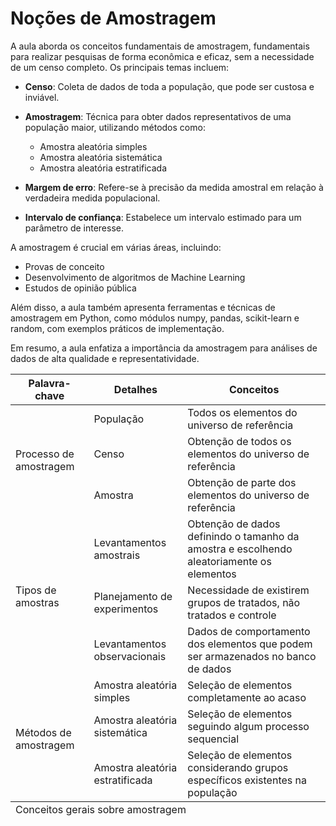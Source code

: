 # Noções de Amostragem

A aula aborda os conceitos fundamentais de amostragem, fundamentais para realizar pesquisas de forma econômica e eficaz, sem a necessidade de um censo completo. Os principais temas incluem:

- **Censo**: Coleta de dados de toda a população, que pode ser custosa e inviável.
- **Amostragem**: Técnica para obter dados representativos de uma população maior, utilizando métodos como:
  - Amostra aleatória simples
  - Amostra aleatória sistemática
  - Amostra aleatória estratificada

- **Margem de erro**: Refere-se à precisão da medida amostral em relação à verdadeira medida populacional.
- **Intervalo de confiança**: Estabelece um intervalo estimado para um parâmetro de interesse.

A amostragem é crucial em várias áreas, incluindo:
- Provas de conceito
- Desenvolvimento de algoritmos de Machine Learning
- Estudos de opinião pública

Além disso, a aula também apresenta ferramentas e técnicas de amostragem em Python, como módulos numpy, pandas, scikit-learn e random, com exemplos práticos de implementação.

Em resumo, a aula enfatiza a importância da amostragem para análises de dados de alta qualidade e representatividade.



<div class="on-table-responsive">
        <table class="on-table on-table-primary">
          <thead>
            <tr>
              <th>Palavra-chave</th>
              <th>Detalhes</th>
              <th>Conceitos</th>
            </tr>
          </thead>
          <tbody>
            <tr>
              <td rowspan="3">Processo de amostragem
              </td>
              <td>
                População
              </td>
              <td>
                Todos os elementos do universo de referência
              </td>
            </tr>
            <tr>
              <td>
                Censo
              </td>
              <td>
                Obtenção de todos os elementos do universo de referência
              </td>
            </tr>
            <tr>
              <td>
                Amostra
              </td>
              <td>
                Obtenção de parte dos elementos do universo de referência
              </td>
            </tr>
            <tr>
              <td rowspan="3">Tipos de amostras
              </td>
              <td>
                Levantamentos amostrais
              </td>
              <td>
                Obtenção de dados definindo o tamanho da amostra e escolhendo aleatoriamente os elementos
              </td>
            </tr>
            <tr>
              <td>
                Planejamento de experimentos
              </td>
              <td>
                Necessidade de existirem grupos de tratados, não tratados e controle
              </td>
            </tr>
            <tr>
              <td>
                Levantamentos observacionais
              </td>
              <td>
                Dados de comportamento dos elementos que podem ser armazenados no banco de dados
              </td>
            </tr>
            <tr>
              <td rowspan="3">Métodos de amostragem
              </td>
              <td>
                Amostra aleatória simples
              </td>
              <td>
                Seleção de elementos completamente ao acaso
              </td>
            </tr>
            <tr>
              <td>
                Amostra aleatória sistemática
              </td>
              <td>
                Seleção de elementos seguindo algum processo sequencial
              </td>
            </tr>
            <tr>
              <td>
                Amostra aleatória estratificada
              </td>
              <td>
                Seleção de elementos considerando grupos específicos existentes na população
              </td>
            </tr>
          </tbody>
          <tfoot>
            <tr>
              <td colspan="3">
                Conceitos gerais sobre amostragem
              </td>
            </tr>
          </tfoot>
        </table>
      </div>